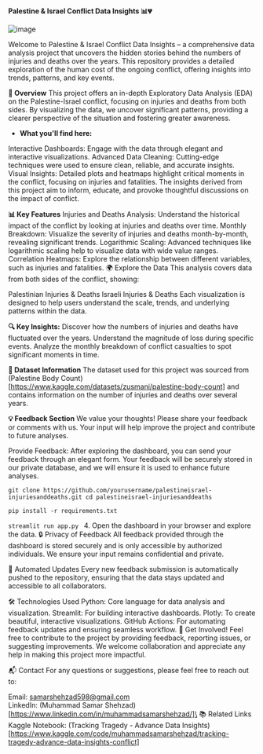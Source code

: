 **Palestine & Israel Conflict Data Insights 📊💔**

![image](https://github.com/user-attachments/assets/d58a9ee0-cfb2-4ca7-8eaf-27260271dde1)


Welcome to Palestine & Israel Conflict Data Insights – a comprehensive data analysis project that uncovers the hidden stories behind the numbers of injuries and deaths over the years. This repository provides a detailed exploration of the human cost of the ongoing conflict, offering insights into trends, patterns, and key events.

**🚀 Overview**
This project offers an in-depth Exploratory Data Analysis (EDA) on the Palestine-Israel conflict, focusing on injuries and deaths from both sides. By visualizing the data, we uncover significant patterns, providing a clearer perspective of the situation and fostering greater awareness.

- **What you'll find here:**

Interactive Dashboards: Engage with the data through elegant and interactive visualizations.
Advanced Data Cleaning: Cutting-edge techniques were used to ensure clean, reliable, and accurate insights.
Visual Insights: Detailed plots and heatmaps highlight critical moments in the conflict, focusing on injuries and fatalities.
The insights derived from this project aim to inform, educate, and provoke thoughtful discussions on the impact of conflict.

**📊 Key Features**
Injuries and Deaths Analysis: Understand the historical impact of the conflict by looking at injuries and deaths over time.
Monthly Breakdown: Visualize the severity of injuries and deaths month-by-month, revealing significant trends.
Logarithmic Scaling: Advanced techniques like logarithmic scaling help to visualize data with wide value ranges.
Correlation Heatmaps: Explore the relationship between different variables, such as injuries and fatalities.
🌍 Explore the Data
This analysis covers data from both sides of the conflict, showing:

Palestinian Injuries & Deaths
Israeli Injuries & Deaths
Each visualization is designed to help users understand the scale, trends, and underlying patterns within the data.

**🔍 Key Insights:**
Discover how the numbers of injuries and deaths have fluctuated over the years.
Understand the magnitude of loss during specific events.
Analyze the monthly breakdown of conflict casualties to spot significant moments in time.

**📑 Dataset Information**
The dataset used for this project was sourced from (Palestine Body Count)[https://www.kaggle.com/datasets/zusmani/palestine-body-count] and contains information on the number of injuries and deaths over several years.

**💡 Feedback Section**
We value your thoughts! Please share your feedback or comments with us. Your input will help improve the project and contribute to future analyses.

Provide Feedback: After exploring the dashboard, you can send your feedback through an elegant form. Your feedback will be securely stored in our private database, and we will ensure it is used to enhance future analyses.


`git clone https://github.com/yourusername/palestineisrael-injuriesanddeaths.git
cd palestineisrael-injuriesanddeaths
`

`
pip install -r requirements.txt
`

`streamlit run app.py
`
4. Open the dashboard in your browser and explore the data.
🔒 Privacy of Feedback
All feedback provided through the dashboard is stored securely and is only accessible by authorized individuals. We ensure your input remains confidential and private.

🤖 Automated Updates
Every new feedback submission is automatically pushed to the repository, ensuring that the data stays updated and accessible to all collaborators.

🛠️ Technologies Used
Python: Core language for data analysis and visualization.
Streamlit: For building interactive dashboards.
Plotly: To create beautiful, interactive visualizations.
GitHub Actions: For automating feedback updates and ensuring seamless workflow.
📢 Get Involved!
Feel free to contribute to the project by providing feedback, reporting issues, or suggesting improvements. We welcome collaboration and appreciate any help in making this project more impactful.

📬 Contact
For any questions or suggestions, please feel free to reach out to:

Email: [samarshehzad598@gmail.com](mailto:samarshehzad598@gmail.com)\
LinkedIn: (Muhammad Samar Shehzad)[https://www.linkedin.com/in/muhammadsamarshehzad/]\
📚 Related Links\
Kaggle Notebook: (Tracking Tragedy - Advance Data Insights)[https://www.kaggle.com/code/muhammadsamarshehzad/tracking-tragedy-advance-data-insights-conflict]
